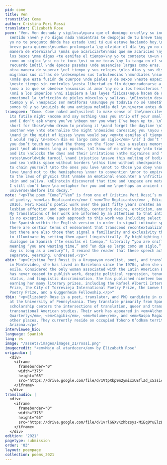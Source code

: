 ```yaml
---
pid: come
title: Ven
transtitle: Come
author: Cristina Peri Rossi
translator: Elizabeth Rose
poem: "Ven. Ven desnuda y sigilosa\npara que el domingo cruel\ny su inútil noche\ntengan
  sentido \nven y no digas nada \nmientras te despojas de tu breve tanga \nnegra y
  yo no te pregunto dónde has estado \nni tú qué estuve haciendo hoy.\nLa noche es
  breve para quienes\nsueñan prolongarla \ny olvidar el día \ny yo no conozco \notra
  manera de eternizarla \nmás que acariciarte\nmás que me acaricies \ny en medio de
  los besos \nme digas «te esnifas el tiempo»\ny yo te conteste \n«un día es largo
  como un siglo» \nsi no te toco \nsi no me tocas \ny la tanga en el suelo \nes un
  recuerdo inútil \nde épocas pasadas \nde ausencias largas como eras. \nNo conozco
  otra manera de superar \nel tiempo y sus relojes \nlos días y sus disgustos \nsus
  migrañas sus cifras de \ndesempleo sus turbulencias \nmundiales \nsus injusticias
  \nmás que esta fusión de cuerpos \nde pieles y de sexos \neste espacio sin fronteras
  \neste tiempo sin controles \nesta libertad en fin de\nencadenarse a lo que se ama
  \nno a lo que se obedece \nsumisas al amor \ny no a los hemisferios \nni a las convenciones
  \nni a los imperios \nni siquiera a las leyes físicas\nque hacen de un encuentro
  emocional la \nfricción de pieles músculos y salivas. \nEinstein descubrió que el
  tiempo y el \nespacio son metáforas \naunque yo todavía no sé \nmetáfora de qué
  somos tú y yo \nquizás de una antigua melodía del \nuniverso antes de su descomposición."
transpoem: "Come. Come naked and\nsilent to make sense of the\nmerciless Sunday \nand
  its futile night \ncome and say nothing \nas you strip off your small black\nthong
  and I don’t ask where you’ve \nbeen nor you what I’ve been up to. \nThe night is
  short for those\nwho dream to prolong it \nand forget the daytime \nI don’t know
  another way \nto eternalize the night \nbesides caressing you \nyou caressing me
  \nand in the midst of kisses \nyou would say <em>te esnifas el tiempo</em>\nand
  I would reply \n<em>un día es largo como un siglo</em> \nif I don’t touch you \nif
  you don’t touch me \nand the thong on the floor \nis a useless memory \nof ages
  past \nof absences long as epochs. \nI know of no other way \nto transcend time
  and its \nclocks the days and their irritations \nthe migraines and \nunemployment
  rates\nworldwide turmoil \nand injustice \nsave this melting of bodies \nof skin
  and sex \nthis space without borders \nthis time without checkpoints \nthis freedom
  to chain yourself \nto the ones you love \nnot to those you obey \nsubmissive to
  love \nand not to the hemispheres \nnor to convention \nnor to empires \nnor even
  to the laws of physics that \nmake an emotional encounter a \nfriction of muscles
  skin and saliva. \nEinstein discovered that time and \nspace are metaphors \nthough
  I still don’t know \na metaphor for you and me \nperhaps an ancient melody\nof the
  universe\nbefore its decay."
note: "<p>The poem “Come”/“Ven” is from one of Cristina Peri Rossi’s most recent volumes
  of poetry, <em>Las Replicantes</em> ( <em>The Replicants</em> , Ediciones Cálamo,
  2016). Peri Rossi’s poetic work over the past fifty years creates an archive of
  lesbian affection and queer kinship, centering desire, eroticism, and intimacy.
  My translations of her work are informed by an attention to that intimacy, and “Come”/“Ven”
  is no exception. One such approach to this work was including select fragments of
  the Spanish within the English version in order to signal intimate speech acts.
  There are certain terms of endearment that transcend recontextualization in English,
  but there are also those that signal a familiarity and exclusivity that I choose
  to illuminate by setting them apart linguistically. By highlighting the lovers’
  dialogue in Spanish (“te esnifas el tiempo,” literally “you are sniffing time,”
  meaning “you are wasting time,” and “un día es largo como un siglo,” literally “a
  day is long as a century”), I remind the reader that these speech acts are exclusive,
  separate, yearning, undressed.</p>"
abio: "<p>Cristina Peri Rossi is a Uruguayan novelist, poet, and translator. Born
  in Montevideo, she has lived in Barcelona since the 1970s, when she went into political
  exile. Considered the only woman associated with the Latin American Boom, Peri Rossi
  has never ceased to publish work, despite political repression, tenuous immigration
  status, and linguistic discrimination. She has published nineteen books of poetry,
  earning her many literary prizes, including the Rafael Alberti International Poetry
  Prize, the City of Torrevieja International Poetry Prize, the Loewe Foundation International
  Poetry Prize, and a Guggenheim Fellowship.</p>"
tbio: "<p>Elizabeth Rose is a poet, translator, and PhD candidate in comparative literature
  at the University of Pennsylvania. They translate primarily from Spanish, and their
  scholarship centers the intersections of translation, queer and trans theory, and
  transnational American studies. Their work has appeared in <em>Alchemy</em>, <em>Tupelo
  Quarterly</em>, <em>Cagibi</em>, <em>Volume</em>, and <em>Raspa Magazine</em>, among
  other places. They currently reside on occupied Tohono O’odham territory, or Tucson,
  Arizona.</p>"
interviewee_bio:
language: Spanish
lang: es
image: "/assets/images/images_21/rossi.png"
imagecredit: "<em>Majo al atardecer</em> by Elizabeth Rose"
origaudio: |
  <div>
    <iframe
      frameborder="0"
      width="375"
      height="65"
      src="https://drive.google.com/file/d/1VtpXkp9m2ymixxUEflZd_x5zsicbH4Sq/preview">
    </iframe>
  </div>
translaudio: |
  <div>
    <iframe
      frameborder="0"
      width="375"
      height="65"
      src="https://drive.google.com/file/d/1vrlGGXvKzhbzsyz-MiEq0YuElzLGw1eo/preview">
    </iframe>
  </div>
edition: '2021'
pagetype: submission
order: '03'
layout: poempage
collection: poems_2021
---
```

